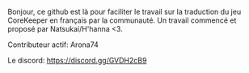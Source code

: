 Bonjour,
ce github est là pour faciliter le travail sur la traduction du jeu CoreKeeper en français par la communauté.
Un travail commencé et proposé par Natsukai/H'hanna <3.

Contributeur actif:
Arona74

Le discord:
https://discord.gg/GVDH2cB9
